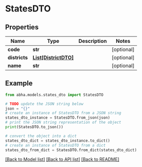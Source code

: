 # StatesDTO


## Properties

Name | Type | Description | Notes
------------ | ------------- | ------------- | -------------
**code** | **str** |  | [optional] 
**districts** | [**List[DistrictDTO]**](DistrictDTO.md) |  | [optional] 
**name** | **str** |  | [optional] 

## Example

```python
from abha.models.states_dto import StatesDTO

# TODO update the JSON string below
json = "{}"
# create an instance of StatesDTO from a JSON string
states_dto_instance = StatesDTO.from_json(json)
# print the JSON string representation of the object
print(StatesDTO.to_json())

# convert the object into a dict
states_dto_dict = states_dto_instance.to_dict()
# create an instance of StatesDTO from a dict
states_dto_from_dict = StatesDTO.from_dict(states_dto_dict)
```
[[Back to Model list]](../README.md#documentation-for-models) [[Back to API list]](../README.md#documentation-for-api-endpoints) [[Back to README]](../README.md)


